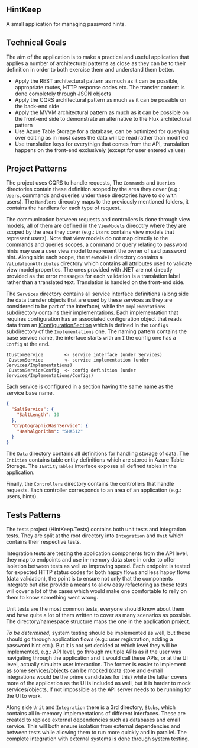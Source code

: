 ## HintKeep
A small application for managing password hints.

## Technical Goals
The aim of the application is to make a practical and useful application that applies a number of architectural patterns as close as they can be to their definition in order to both exercise them and understand them better.

* Apply the REST architectural pattern as much as it can be possible, appropriate routes, HTTP response codes etc. The transfer content is done completely through JSON objects
* Apply the CQRS architectural pattern as much as it can be possible on the back-end side
* Apply the MVVM architectural pattern as much as it can be possible on the front-end side to demonstrate an alternative to the Flux architectural pattern
* Use Azure Table Storage for a database, can be optimized for querying over editing as in most cases the data will be read rather than modified
* Use translation keys for everythign that comes from the API, translation happens on the front-end exclusively (except for user entered values)

## Project Patterns
The project uses CQRS to handle requests, The `Commands` and `Queries` directories contain these definition scoped by the area they cover (e.g.: `Users`, commands and queries under these directories have to do with users). The `Handlers` direcotry maps to the previously mentioned folders, it contains the handlers for each type of request.

The communication between requests and controllers is done through view models, all of them are defined in the `ViewModels` direcotry where they are scoped by the area they cover (e.g.: `Users` contains view models that represent users). Note that view models do not map directly to the commands and queries scopes, a command or query relating to password hints may use a user view model to represent the owner of said password hint. Along side each scope, the `ViewModels` directory contains a `ValidationAttributes` directory which contains all attributes used to validate view model properties. The ones provided with .NET are not directly provided as the error messages for each validation is a translation label rather than a translated text. Translation is handled on the front-end side.

The `Services` directory contains all service interface definitions (along side the data transfer objects that are used by these services as they are considered to be part of the interface), while the `Implementations` subdirectory contains their implementations. Each implementation that requires configuration has an associated configuration object that reads data from an [IConfigurationSection](https://docs.microsoft.com/dotnet/api/microsoft.extensions.configuration.iconfigurationsection) which is defined in the `Configs` subdirectory of the `Implementations` one. The naming pattern contains the base service name, the interface starts with an `I` the config one has a `Config` at the end.

```
ICustomService        <- service interface (under Services)
 CustomService        <- service implementation (under Services/Implementations)
 CustomServiceConfig  <- config definition (under Services/Implementations/Configs)
```

Each service is configured in a section having the same name as the service base name.

```json
{
  "SaltService": {
    "SaltLength": 10
  },
  "CryptographicHashService": {
    "HashAlgorithm": "SHA512"
  }
}
```

The `Data` directory contains all definitions for handling storage of data. The `Entities` contains table entity definitions which are stored in Azure Table Storage. The `IEntityTables` interface exposes all defined tables in the application.

Finally, the `Controllers` directory contains the controllers that handle requests. Each controller corresponds to an area of an application (e.g.: users, hints).

## Tests Patterns
The tests project (HintKeep.Tests) contains both unit tests and integration tests. They are split at the root directory into `Integration` and `Unit` which contains their respective tests.

Integration tests are testing the application components from the API level, they map to endpoints and use in-memory data store in order to offer isolation between tests as well as improving speed. Each endpoint is tested for expected HTTP status codes for both happy flows and less happy flows (data validation), the point is to ensure not only that the components integrate but also provide a means to allow easy refactoring as these tests will cover a lot of the cases which would make one comfortable to relly on them to know something went wrong.

Unit tests are the most common tests, everyone should know about them and have quite a lot of them written to cover as many scenarios as possible. The directory/namespace structure maps the one in the application project.

_To be determined_, system testing should be implemented as well, but these should go through application flows (e.g.: user registration, adding a password hint etc.). But it is not yet decided at which level they will be implemented, e.g.: API level, go through multiple APIs as if the user was navigating through the application and it would call these APIs, or at the UI level, actually simulate user interaction. The former is easier to implement as some services/objects can be mocked (data store and e-mail integrations would be the prime candidates for this) while the latter covers more of the application as the UI is included as well, but it is harder to mock services/objects, if not impossible as the API server needs to be running for the UI to work.

Along side `Unit` and `Integration` there is a 3rd directory, `Stubs`, which contains all in-memory implementations of different interfaces. These are created to replace external dependencies such as databases and email service. This will both ensure isolation from external dependencies and between tests while allowing them to run more quickly and in parallel. The complete integration with external systems is done through system testing.